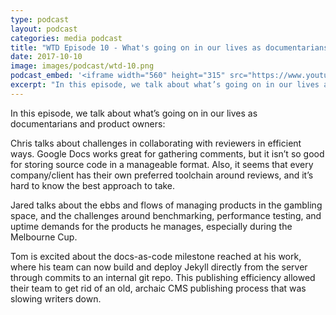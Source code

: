 ```yaml
---
type: podcast
layout: podcast
categories: media podcast
title: "WTD Episode 10 - What's going on in our lives as documentarians and product owners"
date: 2017-10-10
image: images/podcast/wtd-10.png
podcast_embed: '<iframe width="560" height="315" src="https://www.youtube.com/embed/gc6W1ZPvNOk" frameborder="0" allowfullscreen></iframe>'
excerpt: "In this episode, we talk about what’s going on in our lives as documentarians and product owners."
---
```


In this episode, we talk about what’s going on in our lives as documentarians and product owners:

Chris talks about challenges in collaborating with reviewers in efficient ways. Google Docs works great for gathering comments, but it isn’t so good for storing source code in a manageable format. Also, it seems that every company/client has their own preferred toolchain around reviews, and it’s hard to know the best approach to take.

Jared talks about the ebbs and flows of managing products in the gambling space, and the challenges around benchmarking, performance testing, and uptime demands for the products he manages, especially during the Melbourne Cup.

Tom is excited about the docs-as-code milestone reached at his work, where his team can now build and deploy Jekyll directly from the server through commits to an internal git repo. This publishing efficiency allowed their team to get rid of an old, archaic CMS publishing process that was slowing writers down.
